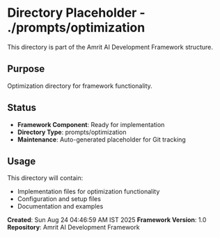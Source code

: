 # Directory Placeholder - ./prompts/optimization

This directory is part of the Amrit AI Development Framework structure.

## Purpose
Optimization directory for framework functionality.

## Status
- **Framework Component**: Ready for implementation
- **Directory Type**: prompts/optimization
- **Maintenance**: Auto-generated placeholder for Git tracking

## Usage
This directory will contain:
- Implementation files for optimization functionality
- Configuration and setup files
- Documentation and examples

**Created**: Sun Aug 24 04:46:59 AM IST 2025
**Framework Version**: 1.0
**Repository**: Amrit AI Development Framework

